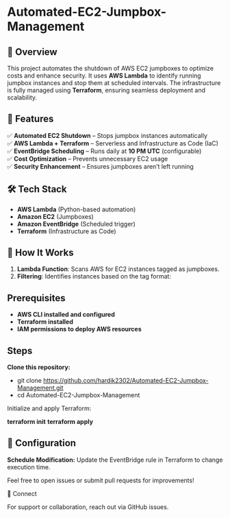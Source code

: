 # Automated-EC2-Jumpbox-Management

## 📌 Overview  
This project automates the shutdown of AWS EC2 jumpboxes to optimize costs and enhance security. It uses **AWS Lambda** to identify running jumpbox instances and stop them at scheduled intervals. The infrastructure is fully managed using **Terraform**, ensuring seamless deployment and scalability.

## 🚀 Features  
✅ **Automated EC2 Shutdown** – Stops jumpbox instances automatically  
✅ **AWS Lambda + Terraform** – Serverless and Infrastructure as Code (IaC)  
✅ **EventBridge Scheduling** – Runs daily at **10 PM UTC** (configurable)  
✅ **Cost Optimization** – Prevents unnecessary EC2 usage  
✅ **Security Enhancement** – Ensures jumpboxes aren’t left running  

## 🛠️ Tech Stack  
- **AWS Lambda** (Python-based automation)  
- **Amazon EC2** (Jumpboxes)  
- **Amazon EventBridge** (Scheduled trigger)  
- **Terraform** (Infrastructure as Code)  

## 📌 How It Works  
1. **Lambda Function**: Scans AWS for EC2 instances tagged as jumpboxes.  
2. **Filtering**: Identifies instances based on the tag format:  

## Prerequisites

- **AWS CLI installed and configured**
- **Terraform installed**
- **IAM permissions to deploy AWS resources**

## Steps

**Clone this repository:**
- git clone https://github.com/hardik2302/Automated-EC2-Jumpbox-Management.git
- cd Automated-EC2-Jumpbox-Management

Initialize and apply Terraform:

**terraform init**
**terraform apply**

## 🔧 Configuration

**Schedule Modification:** Update the EventBridge rule in Terraform to change execution time.

Feel free to open issues or submit pull requests for improvements!

🔗 Connect

For support or collaboration, reach out via GitHub issues.

